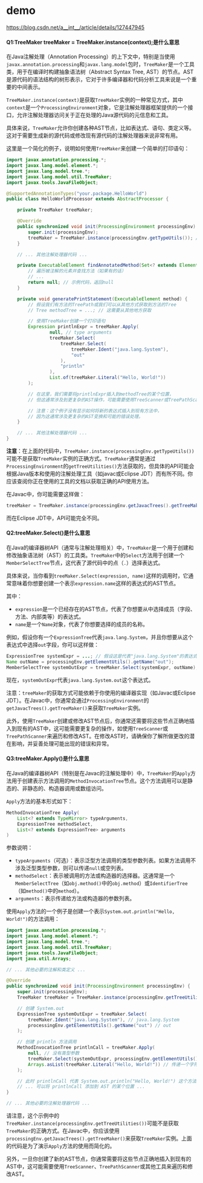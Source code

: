# demo
https://blog.csdn.net/a__int__/article/details/127447945

#### Q1:TreeMaker treeMaker = TreeMaker.instance(context);是什么意思

在Java注解处理（Annotation Processing）的上下文中，特别是当使用`javax.annotation.processing`和`javax.lang.model`包时，`TreeMaker`是一个工具类，用于在编译时构建抽象语法树（Abstract Syntax Tree, AST）的节点。AST是源代码的语法结构的树形表示，它对于许多编译器和代码分析工具来说是一个重要的中间表示。

`TreeMaker.instance(context)`是获取`TreeMaker`实例的一种常见方式，其中`context`是一个`ProcessingEnvironment`对象，它是注解处理器框架提供的一个接口，允许注解处理器访问关于正在处理的Java源代码的元信息和工具。

具体来说，`TreeMaker`允许你创建各种AST节点，比如表达式、语句、类定义等。这对于需要生成新的源代码或修改现有源代码的注解处理器来说非常有用。

这里是一个简化的例子，说明如何使用`TreeMaker`来创建一个简单的打印语句：

```java
import javax.annotation.processing.*;
import javax.lang.model.element.*;
import javax.lang.model.tree.*;
import javax.lang.model.util.TreeMaker;
import javax.tools.JavaFileObject;

@SupportedAnnotationTypes("your.package.HelloWorld")
public class HelloWorldProcessor extends AbstractProcessor {

    private TreeMaker treeMaker;

    @Override
    public synchronized void init(ProcessingEnvironment processingEnv) {
        super.init(processingEnv);
        treeMaker = TreeMaker.instance(processingEnv.getTypeUtils()); // 注意这里可能需要传递不同的参数，如context.getTreeUtilities()
    }

    // ... 其他注解处理器代码 ...

    private ExecutableElement findAnnotatedMethod(Set<? extends Element> elements) {
        // 遍历被注解的元素并查找方法（如果有的话）
        // ...
        return null; // 示例代码，返回null
    }

    private void generatePrintStatement(ExecutableElement method) {
        // 假设我们有方法的TreePath或我们可以从其他方式获取到方法的Tree
        // Tree methodTree = ...; // 这需要从其他地方获取

        // 使用TreeMaker创建一个打印语句
        Expression printlnExpr = treeMaker.Apply(
                null, // type arguments
                treeMaker.Select(
                    treeMaker.Select(
                        treeMaker.Ident("java.lang.System"),
                        "out"
                    ),
                    "println"
                ),
                List.of(treeMaker.Literal("Hello, World!"))
        );

        // 在这里，我们需要将printlnExpr插入到methodTree的某个位置，
        // 但这通常涉及到更复杂的AST操作，可能需要使用TreeScanner或TreePathScanner。

        // 注意：这个例子没有显示如何将新的表达式插入到现有方法中，
        // 因为这通常涉及更复杂的AST变换和可能的错误处理。
    }

    // ... 其他注解处理器代码 ...
}
```

**注意**：在上面的代码中，`TreeMaker.instance(processingEnv.getTypeUtils())`可能不是获取`TreeMaker`实例的正确方式。`TreeMaker`通常是通过`ProcessingEnvironment`的`getTreeUtilities()`方法获取的，但具体的API可能会根据Java版本和使用的注解处理工具（如javac或Eclipse JDT）而有所不同。你应该查阅你正在使用的工具的文档以获取正确的API使用方法。

在Javac中，你可能需要这样做：

```java
treeMaker = TreeMaker.instance(processingEnv.getJavacTrees().getTreeMaker());
```

而在Eclipse JDT中，API可能完全不同。

#### Q2:treeMaker.Select()是什么意思
在Java的编译器树API（通常与注解处理相关）中，`TreeMaker`是一个用于创建和修改抽象语法树（AST）的工具类。`TreeMaker`中的`Select`方法用于创建一个`MemberSelectTree`节点，这代表了源代码中的点（`.`）选择表达式。

具体来说，当你看到`treeMaker.Select(expression, name)`这样的调用时，它通常意味着你想要创建一个表示`expression.name`这样的表达式的AST节点。

其中：

- `expression`是一个已经存在的AST节点，代表了你想要从中选择成员（字段、方法、内部类等）的表达式。
- `name`是一个`Name`对象，代表了你想要选择的成员的名称。

例如，假设你有一个`ExpressionTree`代表`java.lang.System`，并且你想要从这个表达式中选择`out`字段，你可以这样做：

```java
ExpressionTree systemExpr = ...; // 假设这是代表"java.lang.System"的表达式
Name outName = processingEnv.getElementUtils().getName("out");
MemberSelectTree systemOutExpr = treeMaker.Select(systemExpr, outName);
```

现在，`systemOutExpr`代表`java.lang.System.out`这个表达式。

注意：`treeMaker`的获取方式可能依赖于你使用的编译器实现（如Javac或Eclipse JDT）。在Javac中，你通常会通过`ProcessingEnvironment`的`getJavacTrees().getTreeMaker()`来获取`TreeMaker`实例。

此外，使用`TreeMaker`创建或修改AST节点后，你通常还需要将这些节点正确地插入到现有的AST中，这可能需要更复杂的操作，如使用`TreeScanner`或`TreePathScanner`来遍历和修改AST。在修改AST时，请确保你了解所做更改的潜在影响，并妥善处理可能出现的错误和异常。

#### Q3:treeMaker.Apply()是什么意思
在Java的编译器树API（特别是在Javac的注解处理中）中，`TreeMaker`的`Apply`方法用于创建表示方法调用的`MethodInvocationTree`节点。这个方法调用可以是静态的、非静态的、构造器调用或数组访问。

`Apply`方法的基本形式如下：

```java
MethodInvocationTree Apply(
    List<? extends TypeMirror> typeArguments,
    ExpressionTree methodSelect,
    List<? extends ExpressionTree> arguments
)
```

参数说明：

- `typeArguments`（可选）：表示泛型方法调用的类型参数列表。如果方法调用不涉及泛型类型参数，则可以传递`null`或空列表。
- `methodSelect`：表示被调用的方法或构造器的选择器。这通常是一个`MemberSelectTree`（如`obj.method()`中的`obj.method`）或`IdentifierTree`（如`method()`中的`method`）。
- `arguments`：表示传递给方法或构造器的参数列表。

使用`Apply`方法的一个例子是创建一个表示`System.out.println("Hello, World!")`的方法调用：

```java
import javax.annotation.processing.*;
import javax.lang.model.element.*;
import javax.lang.model.tree.*;
import javax.lang.model.util.TreeMaker;
import javax.tools.JavaFileObject;
import java.util.Arrays;

// ... 其他必要的注解和类定义 ...

@Override
public synchronized void init(ProcessingEnvironment processingEnv) {
    super.init(processingEnv);
    TreeMaker treeMaker = TreeMaker.instance(processingEnv.getTreeUtilities());

    // 创建 System.out
    ExpressionTree systemOutExpr = treeMaker.Select(
        treeMaker.Ident("java.lang.System"), // java.lang.System
        processingEnv.getElementUtils().getName("out") // out
    );

    // 创建 println 方法调用
    MethodInvocationTree printlnCall = treeMaker.Apply(
        null, // 没有类型参数
        treeMaker.Select(systemOutExpr, processingEnv.getElementUtils().getName("println")), // System.out.println
        Arrays.asList(treeMaker.Literal("Hello, World!")) // 传递一个字符串字面量作为参数
    );

    // 此时 printlnCall 代表 System.out.println("Hello, World!") 这个方法调用
    // ... 可以将 printlnCall 添加到 AST 的某个位置 ...
}

// ... 其他必要的注解处理器代码 ...
```

请注意，这个示例中的`TreeMaker.instance(processingEnv.getTreeUtilities())`可能不是获取`TreeMaker`的正确方式。在Javac中，你应该使用`processingEnv.getJavacTrees().getTreeMaker()`来获取`TreeMaker`实例。上面的代码是为了演示`Apply`方法的使用而简化的。

另外，一旦你创建了新的AST节点，你通常需要将这些节点正确地插入到现有的AST中，这可能需要使用`TreeScanner`、`TreePathScanner`或其他工具来遍历和修改AST。

